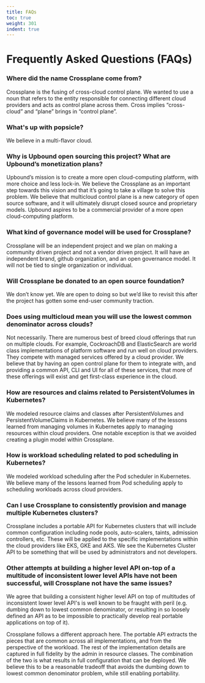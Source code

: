 ```yaml
---
title: FAQs
toc: true
weight: 301
indent: true
---
```


# Frequently Asked Questions (FAQs)

### Where did the name Crossplane come from?

Crossplane is the fusing of cross-cloud control plane. We wanted to use a noun
that refers to the entity responsible for connecting different cloud providers
and acts as control plane across them. Cross implies “cross-cloud” and “plane”
brings in “control plane”.

### What's up with popsicle?

We believe in a multi-flavor cloud.

### Why is Upbound open sourcing this project? What are Upbound’s monetization plans?

Upbound’s mission is to create a more open cloud-computing platform, with more
choice and less lock-in. We believe the Crossplane as an important step towards
this vision and that it’s going to take a village to solve this problem. We
believe that multicloud control plane is a new category of open source software,
and it will ultimately disrupt closed source and proprietary models. Upbound
aspires to be a commercial provider of a more open cloud-computing platform.

### What kind of governance model will be used for Crossplane?

Crossplane will be an independent project and we plan on making a community
driven project and not a vendor driven project. It will have an independent
brand, github organization, and an open governance model. It will not be tied to
single organization or individual.

### Will Crossplane be donated to an open source foundation?

We don’t know yet. We are open to doing so but we’d like to revisit this after
the project has gotten some end-user community traction.

### Does using multicloud mean you will use the lowest common denominator across clouds?

Not necessarily. There are numerous best of breed cloud offerings that run on
multiple clouds. For example, CockroachDB and ElasticSearch are world class
implementations of platform software and run well on cloud providers. They
compete with managed services offered by a cloud provider. We believe that by
having an open control plane for them to integrate with, and providing a common
API, CLI and UI for all of these services, that more of these offerings will
exist and get first-class experience in the cloud.

### How are resources and claims related to PersistentVolumes in Kubernetes?

We modeled resource claims and classes after PersistentVolumes and
PersistentVolumeClaims in Kubernetes. We believe many of the lessons learned
from managing volumes in Kubernetes apply to managing resources within cloud
providers. One notable exception is that we avoided creating a plugin model
within Crossplane.

### How is workload scheduling related to pod scheduling in Kubernetes?

We modeled workload scheduling after the Pod scheduler in Kubernetes. We believe
many of the lessons learned from Pod scheduling apply to scheduling workloads
across cloud providers.

### Can I use Crossplane to consistently provision and manage multiple Kubernetes clusters?

Crossplane includes a portable API for Kubernetes clusters that will include
common configuration including node pools, auto-scalers, taints, admission
controllers, etc. These will be applied to the specific implementations within
the cloud providers like EKS, GKE and AKS. We see the Kubernetes Cluster API to
be something that will be used by administrators and not developers.

### Other attempts at building a higher level API on-top of a multitude of inconsistent lower level APIs have not been successful, will Crossplane not have the same issues?

We agree that building a consistent higher level API on top of multitudes of
inconsistent lower level API's is well known to be fraught with peril (e.g.
dumbing down to lowest common denominator, or resulting in so loosely defined an
API as to be impossible to practically develop real portable applications on top
of it).

Crossplane follows a different approach here. The portable API extracts the
pieces that are common across all implementations, and from the perspective of
the workload. The rest of the implementation details are captured in full
fidelity by the admin in resource classes. The combination of the two is what
results in full configuration that can be deployed. We believe this to be a
reasonable tradeoff that avoids the dumbing down to lowest common denominator
problem, while still enabling portability.
